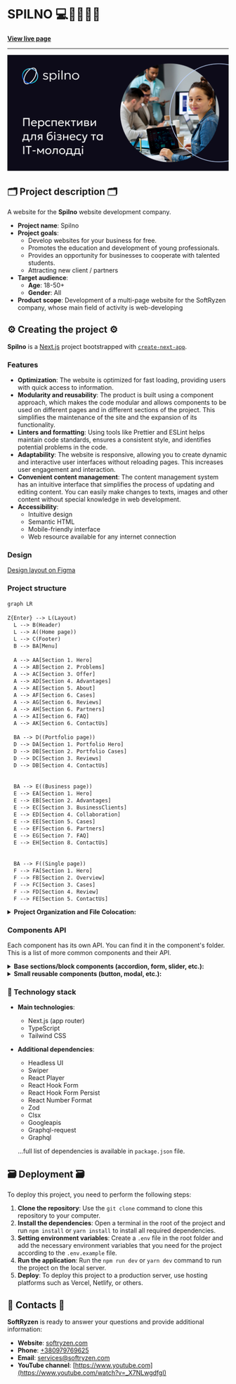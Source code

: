 # SPILNO 💻🧩👨🏿‍💻

**[View live page](https://spilno.vercel.app/)**

---

![Site image](./public/meta/og-image.jpg)

## 🗂️ Project description 🗂️

A website for the **Spilno** website development company.

- **Project name**: Spilno
- **Project goals**:
  - Develop websites for your business for free.
  - Promotes the education and development of young professionals.
  - Provides an opportunity for businesses to cooperate with talented students.
  - Attracting new client / partners
- **Target audience**:
  - **Age**: 18-50+
  - **Gender**: All
- **Product scope**: Development of a multi-page website for the SoftRyzen
  company, whose main field of activity is web-developing

## ⚙️ Creating the project ⚙️

**Spilno** is a [Next.js](https://nextjs.org/) project bootstrapped with
[`create-next-app`](https://github.com/vercel/next.js/tree/canary/packages/create-next-app).

### Features

- **Optimization**: The website is optimized for fast loading, providing users
  with quick access to information.
- **Modularity and reusability**: The product is built using a component
  approach, which makes the code modular and allows components to be used on
  different pages and in different sections of the project. This simplifies the
  maintenance of the site and the expansion of its functionality.
- **Linters and formatting**: Using tools like Prettier and ESLint helps
  maintain code standards, ensures a consistent style, and identifies potential
  problems in the code.
- **Adaptability**: The website is responsive, allowing you to create dynamic
  and interactive user interfaces without reloading pages. This increases user
  engagement and interaction.
- **Convenient content management**: The content management system has an
  intuitive interface that simplifies the process of updating and editing
  content. You can easily make changes to texts, images and other content
  without special knowledge in web development.
- **Accessibility**:
  - Intuitive design
  - Semantic HTML
  - Mobile-friendly interface
  - Web resource available for any internet connection

### Design

[Design layout on Figma](https://www.figma.com/file/mSm6uF73qFf4q1R87z63jl/Site?type=design&node-id=1830-7598&mode=design&t=HuwLqtzF5dy9YXKM-0)

### Project structure

```mermaid
graph LR

Z{Enter} --> L(Layout)
  L --> B(Header)
  L --> A((Home page))
  L --> C(Footer)
  B --> BA[Menu]

  A --> AA[Section 1. Hero]
  A --> AB[Section 2. Problems]
  A --> AC[Section 3. Offer]
  A --> AD[Section 4. Advantages]
  A --> AE[Section 5. About]
  A --> AF[Section 6. Cases]
  A --> AG[Section 6. Reviews]
  A --> AH[Section 6. Partners]
  A --> AI[Section 6. FAQ]
  A --> AK[Section 6. ContactUs]

  BA --> D((Portfolio page))
  D --> DA[Section 1. Portfolio Hero]
  D --> DB[Section 2. Portfolio Cases]
  D --> DC[Section 3. Reviews]
  D --> DB[Section 4. ContactUs]


  BA --> E((Business page))
  E --> EA[Section 1. Hero]
  E --> EB[Section 2. Advantages]
  E --> EC[Section 3. BusinessClients]
  E --> ED[Section 4. Collaboration]
  E --> EE[Section 5. Cases]
  E --> EF[Section 6. Partners]
  E --> EG[Section 7. FAQ]
  E --> EH[Section 8. ContactUs]


  BA --> F((Single page))
  F --> FA[Section 1. Hero]
  F --> FB[Section 2. Overview]
  F --> FC[Section 3. Cases]
  F --> FD[Section 4. Review]
  F --> FE[Section 5. ContactUs]

```

<details>

<summary><b>Project Organization and File Colocation: </b></summary>

<br/>

```

|-- public -> static files
|-- src -> source directory with the main application code
  |-- actions -> asynchronous functions that are executed on the server
  |-- app -> pages and routing
    |-- / --> routing group for main UI
    |-- (portfolio) --> routing group for portfolio UI
    |-- (business) --> routing group for business UI
    |-- (single-page) --> routing group for dynamic page UI
  |-- components -> folder with reusable components
    |-- base -> base sections/block components (accordion, form, slider, etc.)
    |-- ui -> small reusable components (button, modal, etc.)
      |-- NameComponent -> folders for each component
        |-- NameComponent.tsx -> main component
        |-- NameComponent.module.css -> file for special components styles
        |-- index.ts -> file for re-export
        |-- types.ts -> file for special components types (props)
  |-- layout -> components that are used as a main template (header, footer)
  |-- sections -> folder with section components
  |-- data -> static data for the project (json)
  |-- types -> folder with reusable type definitions
  |-- utils -> additional reusable functions

```

</details>

### Components API

Each component has its own API. You can find it in the component's folder. This
is a list of more common components and their API.

<details>

<summary><b>Base sections/block components (accordion, form, slider, etc.): </b></summary>

<br/>

- #### Advantages section

Component - section company's advantages

| Prop    | Default | Description                                            |
| ------- | ------- | ------------------------------------------------------ |
| `id`    | -       | required, `string`, used as id for section             |
| `title` | -       | required, `string`, display as title for section       |
| `desc`  | -       | required, `string`, display as description for section |

- #### Accordion

The accordion component takes the accordion element component as children, and
stores the state of the element. By default, the first element has an expanded
state. Only one item can be deployed at a time

| Prop        | Default     | Description                                                                   |
| ----------- | ----------- | ----------------------------------------------------------------------------- |
| `children`  | `undefined` | required, Built-in ReactNode components, an accordion element                 |
| `type`      | `undefined` | optional, specifies the type of component to render and progress as children  |
| `className` | `undefined` | optional, `string`, adds custom css class to the Accordion wrapper component. |

- #### AdvantagesCard

Component - card for section company advantages.

| Prop          | Default | Description                                                               |
| ------------- | ------- | ------------------------------------------------------------------------- |
| `id`          | -       | required, `string`, depends what image will be rendered. Value from 01-04 |
| `title`       | -       | required, `string`, will be rendered as card title                        |
| `description` | -       | required, `string`, will be rendered as card description                  |

- #### BusinessClientsCard

Component - card for section business clients.

| Prop    | Default | Description                                                                            |
| ------- | ------- | -------------------------------------------------------------------------------------- |
| `id`    | -       | required, `string`, used as an identifier for the correct display of the category icon |
| `title` | -       | required, `string`, display as title for the category                                  |
| `desc`  | -       | required, `string`, display as description for the category                            |

- #### MainNav

| Prop       | Default   | Description                                                  |
| ---------- | --------- | ------------------------------------------------------------ |
| `location` | -         | required, choose the position you'd need :'header' or 'menu' |
| `onClick`  | undefined | click handler                                                |

- #### PartnersCard

Component - card for section company partners.

| Prop  | Default | Description                                         |
| ----- | ------- | --------------------------------------------------- |
| `alt` | -       | required, `string`, describe alt for partner logo   |
| `url` | -       | required, `string`, link with partner web-site logo |

- #### ReviewCard

The component is a feedback card. Implements card rendering with text feedback
and video feedback. In order for the video display mode to be enabled, the video
props must be set to true.

| Prop     | Default     | Description                                          |
| -------- | ----------- | ---------------------------------------------------- |
| `text`   | `undefined` | required, `string`, or `null` text feedback          |
| `video`  | `undefined` | required, `Object`, or `null` video feedback data    |
| `author` | `undefined` | required, `Object`, data of the author of the review |
| `type`   | `undefined` | required, `string`, feedback type, video or text     |

- #### ReviewerInfoCard

The component is a feedback card. Implements card rendering with text feedback
and video feedback. In order for the video display mode to be enabled, the video
props must be set to true.

| Prop            | Default     | Description                                                                          |
| --------------- | ----------- | ------------------------------------------------------------------------------------ |
| `author`        | `undefined` | required, `Object`, author data                                                      |
| `isVideoReview` | `undefined` | required, `boolean`, indicates whether it is a video review or a text one.           |
| `className`     | `undefined` | optional, `string`, adds custom css class to the ReviewerInfoCard wrapper component. |

- #### ReviewModal

Feedback card modal window component. Works in two modes, for test feedback and
video feedback

| Prop            | Default     | Description                                                                             |
| --------------- | ----------- | --------------------------------------------------------------------------------------- |
| `isOpen`        | `undefined` | required, `boolean`, reports the state of the modal window, true - open, false - closed |
| `closeModal`    | `undefined` | required, `function`, callback to close the modal window                                |
| `data`          | `undefined` | required, `Object`, data may include text feedback or video feedback data               |
| `isVideoReview` | `undefined` | required, `boolean`, indicates whether it is a video review or a text one.              |

- #### SectionTitle

| Prop         | Default | Description                                                  |
| ------------ | ------- | ------------------------------------------------------------ |
| `children`   | -       | required, `ReactNode`.                                       |
| `isWhite`    | `false` | optional, `boolean`, changes color to white.                 |
| `isCentered` | `false` | optional, `boolean`, adds css property `text-align: center`. |
| `className`  | ''      | optional, `string`, adds custom css class.                   |

- #### Slider

| Prop             | Default     | Description                                                                                               |
| ---------------- | ----------- | --------------------------------------------------------------------------------------------------------- |
| `slideComponent` | -           | required, `React.FC<any>`, It`s the component that will be rendered as side.                              |
| `slidesData`     | -           | required, `Record<string, any>[]`, It is a array with slide`s objects                                     |
| `section`        | -           | required, `cases`, `reviews`, `partners`, `advantages`, name of the section where slider will be rendered |
| `wrapClassName`  | `undefined` | optional, `string`, adds custom css class to the Swiper component.                                        |
| `slideClassName` | `undefined` | optional, `string`, adds custom css class to the SlideComponent component.                                |

- #### Tabs

A component that allows playing different content depending on which button is
active. Depending on the data passed, the corresponding tab component will be
displayed.

| Prop            | Default     | Description                                                           |
| --------------- | ----------- | --------------------------------------------------------------------- |
| `reviewsData`   | `undefined` | required, `Object`, data required for rendering reviews               |
| `questionsData` | `undefined` | required, `Object`, data required for rendering questions and answers |
| `children`      | `undefined` | required, Built-in ReactNode components                               |

- #### VideoPlayer

Video player component. Plays videos of different sizes. A link to the video is
expected in the props

| Prop  | Default     | Description                                                 |
| ----- | ----------- | ----------------------------------------------------------- |
| `url` | `undefined` | required, `string`, value of the absolute path to the video |

</details>

<details>

<summary><b>Small reusable components (button, modal, etc.): </b></summary>

<br/>

- #### AccordionOfferItem

Component is an accordion element that contains a title, description, and image

| Prop    | Default     | Description                                                                                                                         |
| ------- | ----------- | ----------------------------------------------------------------------------------------------------------------------------------- |
| `data`  | `undefined` | data to be displayed in the component must contain a `title`:`string`, `description`:`string`, `image`:`string` - path to the image |
| `index` | `undefined` | `number`, the index of the expanded element                                                                                         |
| `aria`  | `undefined` | `string`, text to fill the aria label for the icon                                                                                  |

- #### AccordionFAQItem

Component is an accordion element that contains a question and answer.

| Prop    | Default     | Description                                                                                  |
| ------- | ----------- | -------------------------------------------------------------------------------------------- |
| `data`  | `undefined` | data to be displayed in the component must contain a `question`:`string`, `answer`:`string`, |
| `index` | `undefined` | `number`, the index of the expanded element                                                  |
| `aria`  | `undefined` | `string`, text to fill the aria label for the icon                                           |

- #### Button

A button or link component. Can accept an SVG icon component as children. The
`link` prop enables the link mode, the value of which will be used in the href
tag from NextLink. Props `text` - the text that will be displayed in the button
or link. `btnStyle` sets the style of the stylized button, has the following
options: `primary`, `accent`, `submit`, `transparent`. `className` is a prop
that can be used to pass styles that will override common button or link styles

| Prop        | Default     | Description                                                                              |
| ----------- | ----------- | ---------------------------------------------------------------------------------------- |
| `link`      | `undefined` | `string` or `undefined` toggles changes the button tag to a link tag, the value must     |
|             |             | contain a site link or section ID.                                                       |
| `text`      | `undefined` | required, `string`, the text displayed in the button                                     |
| `children`  | `undefined` | ReactNode embedded components                                                            |
| `btnStyle`  | `primary`   | sets the type of stylization, can be: `primary` or `accent` or `submit` or `transparent` |
| `className` | `undefined` | `string`, allows you to override common styles                                           |

- #### FormField

This is a styled input component with an accompanying label and FormError.

| Prop          | Default     | Description                                                                       |
| ------------- | ----------- | --------------------------------------------------------------------------------- |
| `label`       | `undefined` | required, `string`, label value                                                   |
| `type`        | `undefined` | required, `string`, input type                                                    |
| `placeholder` | `undefined` | required, `string`, input placeholder                                             |
| `name`        | `undefined` | required, `string`, input name                                                    |
| `register`    | `undefined` | required, `func` register onChange, onBlur, name, validation from React Hook Form |
| `errors`      | `undefined` | required, errors `object` from React Hook Form.                                   |
| `required`    | `undefined` | required, `boolean` sets the label as required or optional.                       |
| `className`   | `""`        | optional, `string`, allows you to override common styles                          |

- #### FormPhoneField

This is a styled textarea component with an accompanying label and FormError tha
formatt numeric input according pattern.

| Prop          | Default     | Description                                                                                 |
| ------------- | ----------- | ------------------------------------------------------------------------------------------- |
| `label`       | `undefined` | required, `string`, label value                                                             |
| `placeholder` | `undefined` | required, `string`, input placeholder                                                       |
| `name`        | `undefined` | required, `string`, textarea name                                                           |
| `control`     | `undefined` | required, `object` object contains methods for registering components into React Hook Form. |
| `errors`      | `undefined` | required, errors `object` from React Hook Form.                                             |
| `required`    | `undefined` | required, `boolean` sets the label as required or optional.                                 |
| `className`   | `""`        | optional, `string`, allows you to override common styles                                    |

- #### FormListbox

This is a styled Listbox component (using Listbox @headless library) with an
accompanying label and FormError. Rendered as `button` + open/hide list `ul`

| Prop          | Default     | Description                                                                                 |
| ------------- | ----------- | ------------------------------------------------------------------------------------------- |
| `label`       | `undefined` | required, `string`, label value                                                             |
| `placeholder` | `undefined` | required, `string`, label for button                                                        |
| `name`        | `undefined` | required, `string`, form's element name                                                     |
| `variants`    | `undefined` | required, `string's array`, options to choose                                               |
| `control`     | `undefined` | required, `object` object contains methods for registering components into React Hook Form. |
| `errors`      | `undefined` | required, errors `object` from React Hook Form.                                             |
| `required`    | `undefined` | required, `boolean` sets the label as required or optional.                                 |
| `className`   | `""`        | optional, `string`, allows you to override common styles                                    |

- #### FormTextArea

This is a styled textarea component with an accompanying label and FormError.

| Prop          | Default     | Description                                                                       |
| ------------- | ----------- | --------------------------------------------------------------------------------- |
| `label`       | `undefined` | required, `string`, label value                                                   |
| `placeholder` | `undefined` | required, `string`, textarea placeholder                                          |
| `name`        | `undefined` | required, `string`, textarea name                                                 |
| `register`    | `undefined` | required, `func` register onChange, onBlur, name, validation from React Hook Form |
| `errors`      | `undefined` | required, errors `object` from React Hook Form.                                   |
| `required`    | `undefined` | required, `boolean` sets the label as required or optional.                       |
| `className`   | `""`        | optional, `string`, allows you to override common styles                          |

- #### FormCheckbox

This is a styled checkbox input component with an accompanying label in a form.

| Prop        | Default     | Description                                                                       |
| ----------- | ----------- | --------------------------------------------------------------------------------- |
| `label`     | `undefined` | required, `string`, label value                                                   |
| `name`      | `undefined` | required, `string`, input name                                                    |
| `register`  | `undefined` | required, `func` register onChange, onBlur, name, validation from React Hook Form |
| `errors`    | `undefined` | required, errors `object` from React Hook Form.                                   |
| `ariaLabel` | `undefined` | required, `string`, aria-label value                                              |
| `className` | `""`        | optional, `string`, allows you to override common styles                          |

- #### FormError

This is a styled Error component for form's elements .

| Prop     | Default     | Description                                     |
| -------- | ----------- | ----------------------------------------------- |
| `name`   | `undefined` | required, `string`, input value name            |
| `errors` | `undefined` | required, errors `object` from React Hook Form. |

- #### FormPopup

This popup component rendered using Modal component.

| Prop        | Default | Description                                                              |
| ----------- | ------- | ------------------------------------------------------------------------ |
| `isOpen`    | `false` | required, `boolean`, changes state to show/close the popup.              |
| `isSuccess` | `false` | required, `boolean`, show styled Success or Error component with message |
| `onClose`   | -       | required, click handler for close popup window                           |

- #### Logo

| Prop        | Default | Description                                                    |
| ----------- | ------- | -------------------------------------------------------------- |
| `location`  | -       | required, choose the position you'd need :'header' or 'footer' |
| `className` | ''      | optional, `string`, adds custom css class.                     |

- #### Modal

Pure Modal Component which expect `onClose`:implements close modal window by
mouse click on backdrop or by press `ESC` button, `isOpen` - state to show/hide
modal, `children` -content for modal.

| Prop             | Default | Description                                                       |
| ---------------- | ------- | ----------------------------------------------------------------- |
| `children`       | -       | required, `ReactNode`, which will be content for modal window     |
| `isOpen`         | `false` | required, `boolean`, changes state to show/close the window.      |
| `onClose`        | -       | required, click handler for close modal window                    |
| `modalStyle`     | ''      | optional, `string`, additional css class you'd need               |
| `modalWrapStyle` | ''      | optional, `string`, additional css class you'd need for container |
| `backdropStyle`  | ''      | optional, `string`, additional css class you'd need               |

- #### ModalBtn

| Prop            | Default   | Description                                                   |
| --------------- | --------- | ------------------------------------------------------------- |
| `location`      | -         | required, choose the position you'd need :'header' or 'modal' |
| `ariaLabel`     | -         | required, text for the aria label                             |
| `onClick`       | undefined | optional, click handler                                       |
| `className`     | ''        | optional, add custom or additional css class you'd need.      |
| `iconClassName` | ''        | optional, add custom or additional css class you'd need.      |

- #### OverviewStage

Component - card for section overview dev process.

| Prop           | Default | Description                                                                                                                |
| -------------- | ------- | -------------------------------------------------------------------------------------------------------------------------- |
| `title`        | -       | required, `string`, will be rendered as card title                                                                         |
| `description`  | -       | required, `string`, will be rendered as card description                                                                   |
| `keySolutions` | -       | optional, it is a array with desicions stages, contains: title as required, `string` and description as required, `string` |

- #### RingedImage

Rounded Image component `rounded-full` expect Next/Image component as children
prop with fill prop. Contains pseudo after element `ring`, positioned absolutely
looks as `2px white` border. Component expect `right` or `left` variants for
position the ring. With option `hero` for prop `ringType` realized special ring
`3px '#BFD5FF'` border, setup in config colors as heroRing.

| Prop        | Default | Description                                                                                   |
| ----------- | ------- | --------------------------------------------------------------------------------------------- |
| `children`  | -       | required, `ReactNode`, expect Image component with fill property                              |
| `variant`   | -       | required, select the ring positioning option: `right` or `left`                               |
| `ringType`  | ``      | optional, realized ring `3px '#BFD5FF'` border for Hero Component                             |
| `className` | ''      | optional, `string`, You should set the width of component and additional css class you'd need |

- #### SliderControls

| Prop            | Default     | Description                                                                                            |
| --------------- | ----------- | ------------------------------------------------------------------------------------------------------ |
| `section`       | -           | required, `cases`, `reviews`, `advantages`, name of the section where sliderControls will be rendered. |
| `wrapClassName` | `undefined` | optional, `Record<string, any>[]`, adds custom css class on the div that wraps control buttons.        |

</details>

### 🚧 Technology stack

- **Main technologies**:

  - Next.js (app router)
  - TypeScript
  - Tailwind CSS

- **Additional dependencies**:

  - Headless UI
  - Swiper
  - React Player
  - React Hook Form
  - React Hook Form Persist
  - React Number Format
  - Zod
  - Clsx
  - Googleapis
  - Graphql-request
  - Graphql

  ...full list of dependencies is available in `package.json` file.

## 🗃️ Deployment 🗃️

To deploy this project, you need to perform the following steps:

1. **Clone the repository**: Use the `git clone` command to clone this
   repository to your computer.
2. **Install the dependencies**: Open a terminal in the root of the project and
   run `npm install` or `yarn install` to install all required dependencies.
3. **Setting environment variables**: Create a `.env` file in the root folder
   and add the necessary environment variables that you need for the project
   according to the `.env.example` file.
4. **Run the application**: Run the `npm run dev` or `yarn dev` command to run
   the project on the local server.
5. **Deploy**: To deploy this project to a production server, use hosting
   platforms such as Vercel, Netlify, or others.

## 📱 Contacts 📱

**SoftRyzen** is ready to answer your questions and provide additional
information:

- **Website**: [softryzen.com](https://softryzen.com/)
- **Phone**: <a href="tel:+380979769625">+380979769625</a>
- **Email**: [services@softryzen.com](mailto:services@softryzen.com)
- **YouTube channel**:
  [https://www.youtube.com](https://www.youtube.com/watch?v=_X7NLwgdfgI)
